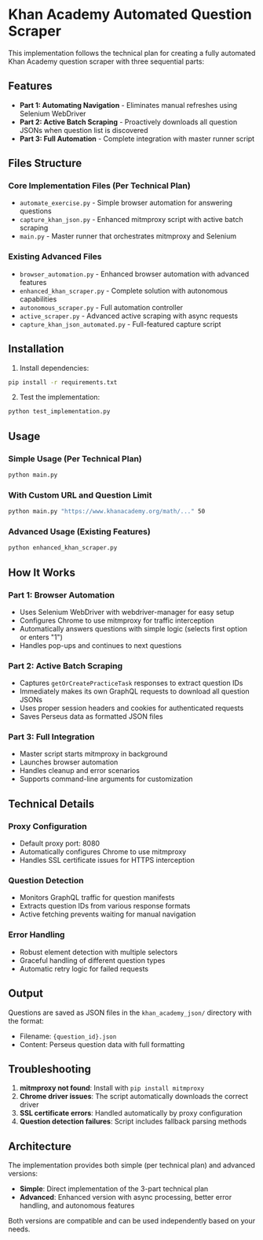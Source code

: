 # Khan Academy Automated Question Scraper

This implementation follows the technical plan for creating a fully automated Khan Academy question scraper with three sequential parts:

## Features

- **Part 1: Automating Navigation** - Eliminates manual refreshes using Selenium WebDriver
- **Part 2: Active Batch Scraping** - Proactively downloads all question JSONs when question list is discovered
- **Part 3: Full Automation** - Complete integration with master runner script

## Files Structure

### Core Implementation Files (Per Technical Plan)
- `automate_exercise.py` - Simple browser automation for answering questions
- `capture_khan_json.py` - Enhanced mitmproxy script with active batch scraping
- `main.py` - Master runner that orchestrates mitmproxy and Selenium

### Existing Advanced Files
- `browser_automation.py` - Enhanced browser automation with advanced features
- `enhanced_khan_scraper.py` - Complete solution with autonomous capabilities
- `autonomous_scraper.py` - Full automation controller
- `active_scraper.py` - Advanced active scraping with async requests
- `capture_khan_json_automated.py` - Full-featured capture script

## Installation

1. Install dependencies:
```bash
pip install -r requirements.txt
```

2. Test the implementation:
```bash
python test_implementation.py
```

## Usage

### Simple Usage (Per Technical Plan)
```bash
python main.py
```

### With Custom URL and Question Limit
```bash
python main.py "https://www.khanacademy.org/math/..." 50
```

### Advanced Usage (Existing Features)
```bash
python enhanced_khan_scraper.py
```

## How It Works

### Part 1: Browser Automation
- Uses Selenium WebDriver with webdriver-manager for easy setup
- Configures Chrome to use mitmproxy for traffic interception
- Automatically answers questions with simple logic (selects first option or enters "1")
- Handles pop-ups and continues to next questions

### Part 2: Active Batch Scraping
- Captures `getOrCreatePracticeTask` responses to extract question IDs
- Immediately makes its own GraphQL requests to download all question JSONs
- Uses proper session headers and cookies for authenticated requests
- Saves Perseus data as formatted JSON files

### Part 3: Full Integration
- Master script starts mitmproxy in background
- Launches browser automation
- Handles cleanup and error scenarios
- Supports command-line arguments for customization

## Technical Details

### Proxy Configuration
- Default proxy port: 8080
- Automatically configures Chrome to use mitmproxy
- Handles SSL certificate issues for HTTPS interception

### Question Detection
- Monitors GraphQL traffic for question manifests
- Extracts question IDs from various response formats
- Active fetching prevents waiting for manual navigation

### Error Handling
- Robust element detection with multiple selectors
- Graceful handling of different question types
- Automatic retry logic for failed requests

## Output

Questions are saved as JSON files in the `khan_academy_json/` directory with the format:
- Filename: `{question_id}.json`
- Content: Perseus question data with full formatting

## Troubleshooting

1. **mitmproxy not found**: Install with `pip install mitmproxy`
2. **Chrome driver issues**: The script automatically downloads the correct driver
3. **SSL certificate errors**: Handled automatically by proxy configuration
4. **Question detection failures**: Script includes fallback parsing methods

## Architecture

The implementation provides both simple (per technical plan) and advanced versions:

- **Simple**: Direct implementation of the 3-part technical plan
- **Advanced**: Enhanced version with async processing, better error handling, and autonomous features

Both versions are compatible and can be used independently based on your needs.